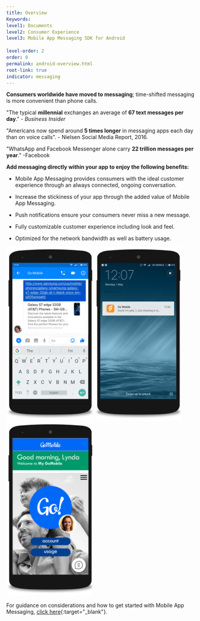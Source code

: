 ```yaml
---
title: Overview
Keywords:
level1: Documents
level2: Consumer Experience
level3: Mobile App Messaging SDK for Android

level-order: 2
order: 0
permalink: android-overview.html
root-link: true
indicator: messaging
---
```


**Consumers worldwide have moved to messaging**; time-shifted messaging is more convenient than phone calls.

"The typical **millennial** exchanges an average of **67 text messages per day**."  _- Business Insider_

"Americans now spend around **5 times longer** in messaging apps each day than on voice calls". - Nielsen Social Media Report, 2016.

"WhatsApp and Facebook Messenger alone carry **22 trillion messages per year**." -Facebook

**Add messaging directly within your app to enjoy the following benefits:**

* Mobile App Messaging provides consumers with the ideal customer experience through an always connected, ongoing conversation.

* Increase the stickiness of your app through the added value of Mobile App Messaging.

* Push notifications ensure your consumers never miss a new message.

* Fully customizable customer experience including look and feel.

* Optimized for the network bandwidth as well as battery usage.

<img src="img/inappoverviewandroid1.png" alt="InAppOverviewAndroid1" style="max-width:230px;max-height:700px;"> <img src="img/inappoverviewandroid2.png" alt="InAppOverviewAndroid2" style="max-width:230px;max-height:700px;"> <img src="img/inappoverviewandroid3.png" alt="InAppOverviewAndroid3" style="max-width:230px;max-height:700px;">

For guidance on considerations and how to get started with Mobile App Messaging, [click here](products-channels-inapp-messaging.html){:target="_blank"}.
